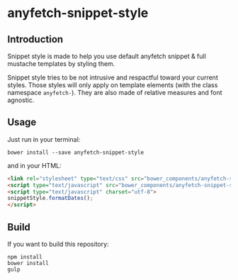 anyfetch-snippet-style
======================

Introduction
------------

Snippet style is made to help you use default anyfetch snippet & full mustache templates by styling them.

Snippet style tries to be not intrusive and respactful toward your current styles. Those styles will only apply on template elements (with the class namespace `anyfetch-`). They are also made of relative measures and font agnostic.

Usage
-----

Just run in your terminal:

```shell
bower install --save anyfetch-snippet-style
```

and in your HTML:

```html
<link rel="stylesheet" type="text/css" src="bower_components/anyfetch-snippet-style/dist/index.min.css" />
<script type="text/javascript" src="bower_components/anyfetch-snippet-style/dist/index-moment.min.js"></script>
<script type="text/javascript" charset="utf-8">
snippetStyle.formatDates();
</script>
```

Build
-----

If you want to build this repository:

```
npm install
bower install
gulp
```

